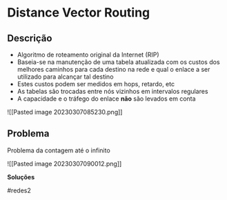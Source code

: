 
# Distance Vector Routing

## Descrição

- Algoritmo de roteamento original da Internet (RIP)
- Baseia-se na manutenção de uma tabela atualizada com os custos dos melhores caminhos para cada destino na rede e qual o enlace a ser utilizado para alcançar tal destino
- Estes custos podem ser medidos em hops, retardo, etc
- As tabelas são trocadas entre nós vizinhos em intervalos regulares
- A capacidade e o tráfego do enlace **não** são levados em conta

![[Pasted image 20230307085230.png]]

## Problema

Problema da contagem até o infinito

![[Pasted image 20230307090012.png]]

**Soluções**

#redes2

